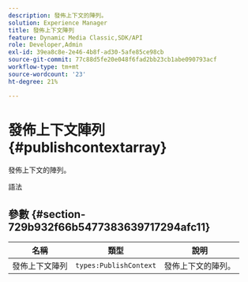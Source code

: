 ```yaml
---
description: 發佈上下文的陣列。
solution: Experience Manager
title: 發佈上下文陣列
feature: Dynamic Media Classic,SDK/API
role: Developer,Admin
exl-id: 39ea8c8e-2e46-4b8f-ad30-5afe85ce98cb
source-git-commit: 77c88d5fe20e048f6fad2bb23cb1abe090793acf
workflow-type: tm+mt
source-wordcount: '23'
ht-degree: 21%

---
```


# 發佈上下文陣列{#publishcontextarray}

發佈上下文的陣列。

語法

## 參數 {#section-729b932f66b5477383639717294afc11}

| 名稱 | 類型 | 說明 |
|---|---|---|
| 發佈上下文陣列 | `types:PublishContext` | 發佈上下文的陣列。 |
